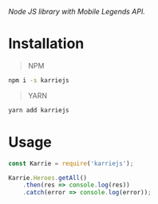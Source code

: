 _Node JS library with Mobile Legends API._

# Installation

> NPM
```sh
npm i -s karriejs
```
> YARN
```sh
yarn add karriejs
```

# Usage

```javascript
const Karrie = require('karriejs');

Karrie.Heroes.getAll()
	.then(res => console.log(res))
	.catch(error => console.log(error));
```
